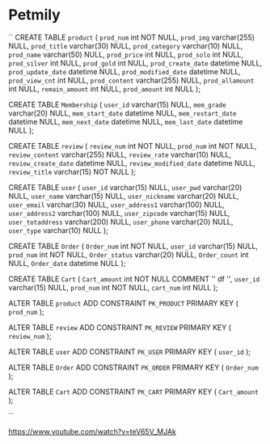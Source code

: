 # Petmily

``
CREATE TABLE `product`
(
    `prod_num`           int          NOT NULL,
    `prod_img`           varchar(255) NULL,
    `prod_title`         varchar(30)  NULL,
    `prod_category`      varchar(10)  NULL,
    `prod_name`          varchar(50)  NULL,
    `prod_price`         int          NULL,
    `prod_solo`          int          NULL,
    `prod_silver`        int          NULL,
    `prod_gold`          int          NULL,
    `prod_create_date`   datetime     NULL,
    `prod_update_date`   datetime     NULL,
    `prod_modified_date` datetime     NULL,
    `prod_view_cnt`      int          NULL,
    `prod_content`       varchar(255) NULL,
    `prod_allamount`     int          NULL,
    `remain_amount`      int          NULL,
    `prod_amount`        int          NULL
);

CREATE TABLE `Membership`
(
    `user_id`          varchar(15) NULL,
    `mem_grade`        varchar(20) NULL,
    `mem_start_date`   datetime    NULL,
    `mem_restart_date` datetime    NULL,
    `mem_next_date`    datetime    NULL,
    `mem_last_date`    datetime    NULL
);

CREATE TABLE `review`
(
    `review_num`           int          NOT NULL,
    `prod_num`             int          NOT NULL,
    `review_content`       varchar(255) NULL,
    `review_rate`          varchar(10)  NULL,
    `review_create_date`   datetime     NULL,
    `review_modified_date` datetime     NULL,
    `review_title`         varchar(15)  NOT NULL
);

CREATE TABLE `user`
(
    `user_id`         varchar(15)  NULL,
    `user_pwd`        varchar(20)  NULL,
    `user_name`       varchar(15)  NULL,
    `user_nickname`   varchar(20)  NULL,
    `user_email`      varchar(30)  NULL,
    `user_address1`   varchar(100) NULL,
    `user_address2`   varchar(100) NULL,
    `user_zipcode`    varchar(15)  NULL,
    `user_totaddress` varchar(200) NULL,
    `user_phone`      varchar(20)  NULL,
    `user_type`       varchar(10)  NULL
);

CREATE TABLE `Order`
(
    `Order_num`    int         NOT NULL,
    `user_id`      varchar(15) NULL,
    `prod_num`     int         NOT NULL,
    `Order_status` varchar(20) NULL,
    `Order_count`  int         NULL,
    `Order_date`   datetime    NULL
);

CREATE TABLE `Cart`
(
    `Cart_amount` int         NOT NULL COMMENT '' df '',
    `user_id`     varchar(15) NULL,
    `prod_num`    int         NOT NULL,
    `cart_num`    int         NULL
);

ALTER TABLE `product`
    ADD CONSTRAINT `PK_PRODUCT` PRIMARY KEY (
                                             `prod_num`
        );

ALTER TABLE `review`
    ADD CONSTRAINT `PK_REVIEW` PRIMARY KEY (
                                            `review_num`
        );

ALTER TABLE `user`
    ADD CONSTRAINT `PK_USER` PRIMARY KEY (
                                          `user_id`
        );

ALTER TABLE `Order`
    ADD CONSTRAINT `PK_ORDER` PRIMARY KEY (
                                           `Order_num`
        );

ALTER TABLE `Cart`
    ADD CONSTRAINT `PK_CART` PRIMARY KEY (
                                          `Cart_amount`
        );


``

https://www.youtube.com/watch?v=teV65V_MJAk
